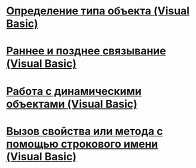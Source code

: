 # [Определение типа объекта (Visual Basic)](determining-object-type.md)
# [Раннее и позднее связывание (Visual Basic)](early-and-late-binding.md)
# [Работа с динамическими объектами (Visual Basic)](working-with-dynamic-objects.md)
# [Вызов свойства или метода с помощью строкового имени (Visual Basic)](calling-a-property-or-method-using-a-string-name.md)
